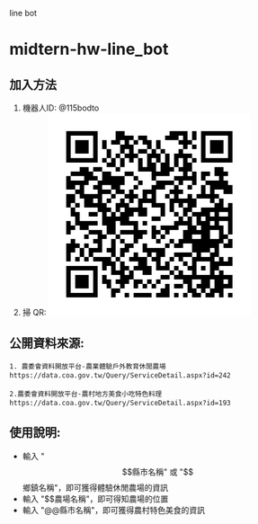 line bot
# midtern-hw-line_bot
  
 ## 加入方法 
 1. 機器人ID:  @115bodto
 2. 掃 QR:
    ![image](https://github.com/xiao-fighting/midtern-hw/blob/master/QRcode.png)
 
## 公開資料來源:
    1. 農委會資料開放平台-農業體驗戶外教育休閒農場
    https://data.coa.gov.tw/Query/ServiceDetail.aspx?id=242

    2.農委會資料開放平台-農村地方美食小吃特色料理
    https://data.coa.gov.tw/Query/ServiceDetail.aspx?id=193

 
 ## 使⽤說明: 
 
* 輸入 "$$縣市名稱" 或 "$$鄉鎮名稱"，即可獲得體驗休閒農場的資訊
* 輸入 "$$農場名稱"，即可得知農場的位置
* 輸入 "@@縣市名稱"，即可獲得農村特色美食的資訊
